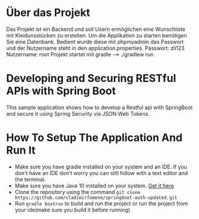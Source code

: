 # Über das Projekt
Das Projekt ist ein Backend und soll Usern ermöglichen eine Wunschliste mit Kleidunsstücken zu erstellen.
Um die Applikation zu starten benötigen Sie eine Datenbank. Bedient wurde diese mit phpmyadmin das Passwort und der Nutzername steht in den application.properties.
Passwort: zli123 Nutzername: root
Projekt startet mit gradle --> ./gradlew run


# Developing and Securing RESTful APIs with Spring Boot
This sample application shows how to develop a Restful api with
SpringBoot and secure it using Spring Security via JSON Web Tokens.

# How To Setup The Application And Run It
* Make sure you have gradle installed on your system and an IDE. If 
you don't have an IDE don't worry you can still follow with a text editor and 
the terminal.
* Make sure you have Java 10 installed on your system. [Get it here](http://www.oracle.com/technetwork/java/javase/downloads/jdk10-downloads-4416644.html)
* Clone the repository using the command `git clone https://github.com/vladimirfomene/springboot-auth-updated.git`
* Run `gradle bootrun` to build and run the project or run the project from your ide(make sure you build it before running)
